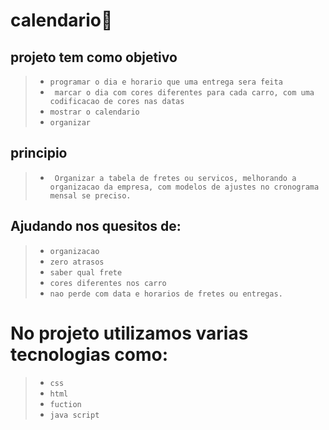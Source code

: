 # calendario📅

 ## projeto tem como objetivo 

>* ``programar o dia e horario que uma entrega sera feita``
>* `` marcar o dia com cores diferentes para cada carro, com uma codificacao de cores nas datas``
>* ``mostrar o calendario  ``
 >* `` organizar ``
 ## principio

 >* `` Organizar a tabela de fretes ou servicos, melhorando a organizacao da empresa, com modelos de ajustes no cronograma mensal se preciso.``


 ## Ajudando nos quesitos de:

 >* ``organizacao``
 >* ``zero atrasos``
 >* ``saber qual frete ``
 >* ``cores diferentes nos carro``
>* ``nao perde com data e horarios de fretes ou entregas.``

# No projeto utilizamos varias tecnologias como:
>* ``css``
>* ``html``
>* ``fuction``
>* ``java script``